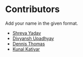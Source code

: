 # Contributors

Add your name in the given format.

* [Shreya Yadav](https://github.com/hackko-20)
* [Divyansh Upadhyay](https://github.com/DuP-491)
* [Dennis Thomas](https://github.com/DNA5769/)
* [Kunal Katiyar](https://github.com/kunal2812)
